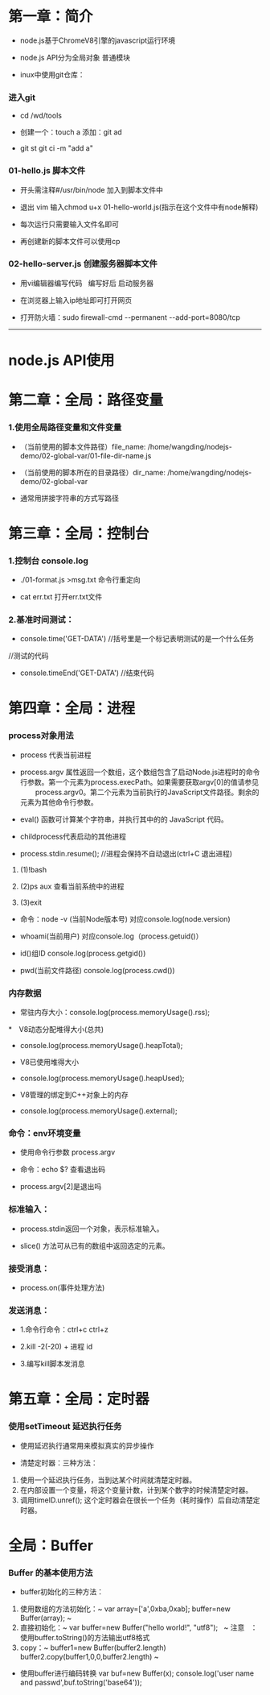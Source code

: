 # 第一章：简介

* node.js基于ChromeV8引擎的javascript运行环境 

* node.js API分为全局对象 普通模块

* inux中使用git仓库：

### 进入git

* cd /wd/tools

* 创建一个：touch a   添加：git ad

* git st     git ci -m "add a"

### 01-hello.js 脚本文件

* 开头需注释#/usr/bin/node 加入到脚本文件中

* 退出 vim 输入chmod u+x 01-hello-world.js(指示在这个文件中有node解释)

* 每次运行只需要输入文件名即可

* 再创建新的脚本文件可以使用cp

### 02-hello-server.js  创建服务器脚本文件

* 用vi编辑器编写代码   编写好后  启动服务器

* 在浏览器上输入ip地址即可打开网页

* 打开防火墙：sudo firewall-cmd --permanent --add-port=8080/tcp

***********

# node.js API使用

# 第二章：全局：路径变量 

### 1.使用全局路径变量和文件变量

* （当前使用的脚本文件路径）file_name: /home/wangding/nodejs-demo/02-global-var/01-file-dir-name.js

* （当前使用的脚本所在的目录路径）dir_name: /home/wangding/nodejs-demo/02-global-var

* 通常用拼接字符串的方式写路径

# 第三章：全局：控制台

### 1.控制台 console.log

* ./01-format.js >msg.txt 命令行重定向

* cat err.txt 打开err.txt文件

### 2.基准时间测试：

* console.time('GET-DATA')  //括号里是一个标记表明测试的是一个什么任务

//测试的代码

* console.timeEnd('GET-DATA')  //结束代码

# 第四章：全局：进程

### process对象用法

* process 代表当前进程

* process.argv 属性返回一个数组，这个数组包含了启动Node.js进程时的命令行参数。第一个元素为process.execPath。如果需要获取argv[0]的值请参见     　process.argv0。第二个元素为当前执行的JavaScript文件路径。剩余的元素为其他命令行参数。

* eval() 函数可计算某个字符串，并执行其中的的 JavaScript 代码。

* childprocess代表启动的其他进程

* process.stdin.resume();  //进程会保持不自动退出(ctrl+C 退出进程)

1. (1)!bash

2. (2)ps aux 查看当前系统中的进程

3. (3)exit


* 命令：node -v (当前Node版本号) 对应console.log(node.version)

* whoami(当前用户) 对应console.log（process.getuid()）

* id()组ID console.log(process.getgid())

* pwd(当前文件路径) console.log(process.cwd())



### 内存数据

* 常驻内存大小：console.log(process.memoryUsage().rss);

*　V8动态分配堆得大小(总共)

* console.log(process.memoryUsage().heapTotal);

* V8已使用堆得大小

* console.log(process.memoryUsage().heapUsed);

* V8管理的绑定到C++对象上的内存

* console.log(process.memoryUsage().external);

### 命令：env环境变量

* 使用命令行参数  process.argv

* 命令：echo $? 查看退出码

* process.argv[2]是退出吗

### 标准输入：

* process.stdin返回一个对象，表示标准输入。

* slice() 方法可从已有的数组中返回选定的元素。

### 接受消息：

* process.on(事件处理方法)

### 发送消息：

* 1.命令行命令：ctrl+c ctrl+z

* 2.kill -2(-20)  + 进程 id

* 3.编写kill脚本发消息

# 第五章：全局：定时器

### 使用setTimeout 延迟执行任务

* 使用延迟执行通常用来模拟真实的异步操作

* 清楚定时器：三种方法：
1. 使用一个延迟执行任务，当到达某个时间就清楚定时器。
2. 在内部设置一个变量，将这个变量计数，计到某个数字的时候清楚定时器。
3. 调用timeID.unref(); 这个定时器会在很长一个任务（耗时操作）后自动清楚定时器。

# 全局：Buffer

###  Buffer 的基本使用方法

* buffer初始化的三种方法：
1. 使用数组的方法初始化：~ var array=['a',0xba,0xab]; buffer=new Buffer(array); ~
2. 直接初始化：~ var buffer=new Buffer("hello world!", "utf8");   ~ 注意   ：使用buffer.toString()的方法输出utf8格式
3. copy：~ buffer1=new Buffer(buffer2.length) buffer2.copy(buffer1,0,0,buffer2.length)  ~

* 使用buffer进行编码转换  var buf=new Buffer(x); console.log('user name and passwd',buf.toString('base64'));



